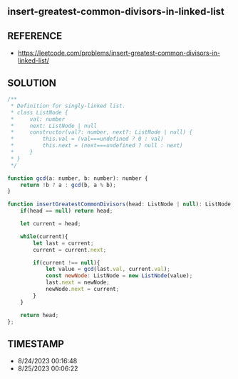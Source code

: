 ## insert-greatest-common-divisors-in-linked-list

## REFERENCE

- https://leetcode.com/problems/insert-greatest-common-divisors-in-linked-list/

## SOLUTION

``` javascript
/**
 * Definition for singly-linked list.
 * class ListNode {
 *     val: number
 *     next: ListNode | null
 *     constructor(val?: number, next?: ListNode | null) {
 *         this.val = (val===undefined ? 0 : val)
 *         this.next = (next===undefined ? null : next)
 *     }
 * }
 */

function gcd(a: number, b: number): number {
    return !b ? a : gcd(b, a % b);
}

function insertGreatestCommonDivisors(head: ListNode | null): ListNode | null {
    if(head == null) return head;

    let current = head;

    while(current){
        let last = current;
        current = current.next;

        if(current !== null){
            let value = gcd(last.val, current.val);
            const newNode: ListNode = new ListNode(value);
            last.next = newNode;
            newNode.next = current;
        }
    }

    return head;
};
```


## TIMESTAMP

- 8/24/2023 00:16:48
- 8/25/2023 00:06:22
